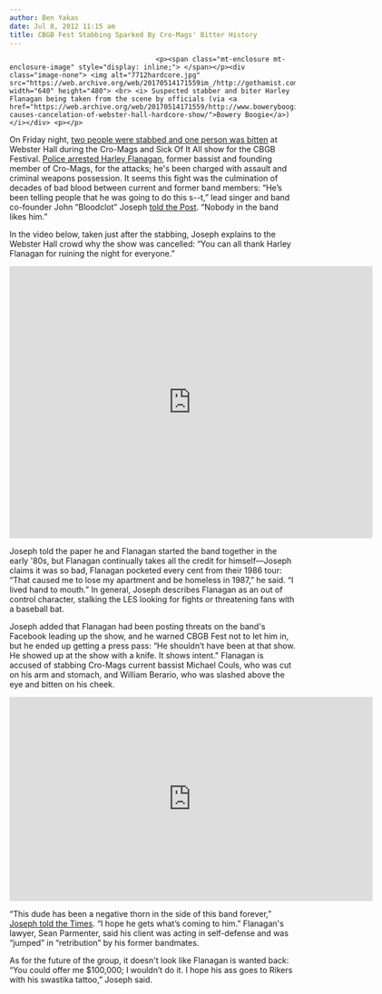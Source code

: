```yaml
---
author: Ben Yakas
date: Jul 8, 2012 11:15 am
title: CBGB Fest Stabbing Sparked By Cro-Mags' Bitter History
---
```


	
										<p><span class="mt-enclosure mt-enclosure-image" style="display: inline;"> </span></p><div class="image-none"> <img alt="7712hardcore.jpg" src="https://web.archive.org/web/20170514171559im_/http://gothamist.com/attachments/byakas/7712hardcore.jpg" width="640" height="480"> <br> <i> Suspected stabber and biter Harley Flanagan being taken from the scene by officials (via <a href="https://web.archive.org/web/20170514171559/http://www.boweryboogie.com/2012/07/stabbing-causes-cancelation-of-webster-hall-hardcore-show/">Bowery Boogie</a>)</i></div> <p></p>

<p>On Friday night, <a href="https://web.archive.org/web/20170514171559/http://gothamist.com/2012/07/06/two_stabbed_during_cbgb_fest_show_a.php">two people were stabbed and one person was bitten</a> at Webster Hall during the Cro-Mags and Sick Of It All show for the CBGB Festival. <a href="https://web.archive.org/web/20170514171559/http://gothamist.com/2012/07/07/this_is_hardcore_cro-mags_founder_a.php">Police arrested Harley Flanagan</a>, former bassist and founding member of Cro-Mags, for the attacks; he&apos;s been charged with assault and criminal weapons possession. It seems this fight was the culmination of decades of bad blood between current and former band members: &#x201C;He&#x2019;s been telling people that he was going to do this s--t,&#x201D; lead singer and band co-founder John &#x201C;Bloodclot&#x201D; Joseph <a href="https://web.archive.org/web/20170514171559/http://www.nypost.com/p/news/local/feud_rock_roils_aWmDzxjx0JQxlQeX61NJ1H/1">told the Post</a>. &#x201C;Nobody in the band likes him.&#x201D;</p>

<p>In the video below, taken just after the stabbing, Joseph explains to the Webster Hall crowd why the show was cancelled: &#x201C;You can all thank Harley Flanagan for ruining the night for everyone.&#x201D; </p>

<p><iframe width="640" height="480" src="https://web.archive.org/web/20170514171559if_/http://www.youtube.com/embed/8cOYWm3C500" frameborder="0" allowfullscreen></iframe></p>

<p>Joseph told the paper he and Flanagan started the band together in the early &apos;80s, but Flanagan continually takes all the credit for himself&#x2014;Joseph claims it was so bad, Flanagan pocketed every cent from their 1986 tour: &#x201C;That caused me to lose my apartment and be homeless in 1987,&#x201D; he said. &#x201C;I lived hand to mouth.&#x201D; In general, Joseph describes Flanagan as an out of control character, stalking the LES looking for fights or threatening fans with a baseball bat. </p>

<p>Joseph added that Flanagan had been posting threats on the band&apos;s Facebook leading up the show, and he warned CBGB Fest not to let him in, but he ended up getting a press pass: &#x201C;He shouldn&#x2019;t have been at that show. He showed up at the show with a knife. It shows intent.&quot; Flanagan is accused of stabbing Cro-Mags current bassist Michael Couls, who was cut on his arm and stomach, and William Berario, who was slashed above the eye and bitten on his cheek. </p>

<p><iframe width="640" height="360" src="https://web.archive.org/web/20170514171559if_/http://www.youtube.com/embed/PUb9MPhhDec" frameborder="0" allowfullscreen></iframe></p>

<p>&#x201C;This dude has been a negative thorn in the side of this band forever,&#x201D; <a href="https://web.archive.org/web/20170514171559/http://www.nytimes.com/2012/07/08/nyregion/behind-stabbing-a-feud-about-a-band-called-the-cro-mags.html?_r=1&amp;partner=rss&amp;emc=rss&amp;pagewanted=all">Joseph told the Times</a>. &#x201C;I hope he gets what&#x2019;s coming to him.&#x201D; Flanagan&apos;s lawyer, Sean Parmenter, said his client was acting in self-defense and was &#x201C;jumped&#x201D; in &#x201C;retribution&#x201D; by his former bandmates.</p>

<p>As for the future of the group, it doesn&apos;t look like Flanagan is wanted back: &#x201C;You could offer me $100,000; I wouldn&#x2019;t do it. I hope his ass goes to Rikers with his swastika tattoo,&#x201D; Joseph said.</p>					
										
									
				